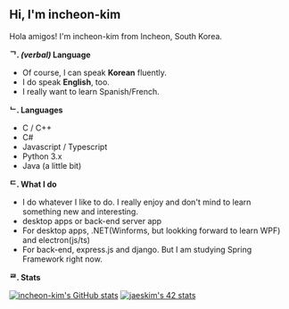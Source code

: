 ## Hi, I'm incheon-kim

Hola amigos! I'm incheon-kim from Incheon, South Korea.

**ᄀ.  *(verbal)* Language**
- Of course, I can speak **Korean** fluently.
- I do speak **English**, too.
- I really want to learn Spanish/French. 

**ᄂ. Languages**
- C / C++
- C#
- Javascript / Typescript
- Python 3.x
- Java (a little bit)

**ᄃ. What I do**
- I do whatever I like to do. I really enjoy and don't mind to learn something new and interesting.
- desktop apps or back-end server app
- For desktop apps, .NET(Winforms, but lookking forward to learn WPF) and electron(js/ts)
- For back-end, express.js and django. But I am studying Spring Framework right now.

**ᄅ. Stats**
<!-- stat cards -->
[![incheon-kim's GitHub stats](https://github-readme-stats.vercel.app/api?username=incheon-kim)](https://github.com/anuraghazra/github-readme-stats)
[![jaeskim's 42 stats](https://badge42.herokuapp.com/api/stats/minwkim?privacyEmail=true)](https://github.com/JaeSeoKim/badge42)
